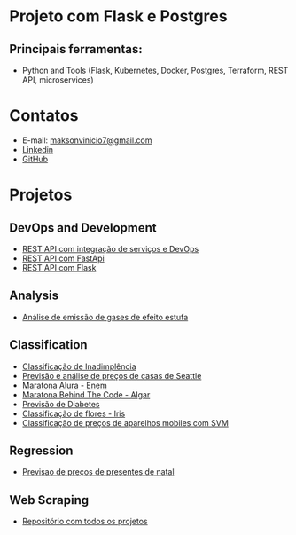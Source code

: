 # Projeto com Flask e Postgres


## Principais ferramentas:
- Python and Tools (Flask, Kubernetes, Docker, Postgres, Terraform, REST API, microservices)

# Contatos
- E-mail: maksonvinicio7@gmail.com
- [Linkedin](https://www.linkedin.com/in/maksonvinicio/)
- [GitHub](https://github.com/MaksonViini)

# Projetos

## DevOps and Development
- [REST API com integração de serviços e DevOps](https://github.com/MaksonViini/Best-Practices-Simple-ToDo-FastApi)
- [REST API com FastApi](https://github.com/MaksonViini/FastApi-App)
- [REST API com Flask](https://github.com/MaksonViini/Flask-App)

## Analysis

- [Análise de emissão de gases de efeito estufa](https://github.com/MaksonViini/Green-House-Gases)

## Classification

- [Classificação de Inadimplência](https://github.com/MaksonViini/Credit-Risc)
- [Previsão e análise de preços de casas de Seattle](https://github.com/MaksonViini/Project-Price-houses)
- [Maratona Alura - Enem](https://github.com/MaksonViini/Data-Science-Projects/tree/master/Project-Alura-ENEM2019)
- [Maratona Behind The Code - Algar](https://github.com/MaksonViini/Data-Science-Projects/tree/master/Project-Behind-The-Code-Algar)
- [Previsão de Diabetes](https://github.com/MaksonViini/Data-Science-Projects/tree/master/Project-Diabetes)
- [Classificação de flores - Iris](https://github.com/MaksonViini/Data-Science-Projects/tree/master/Project-Iris)
- [Classificação de preços de aparelhos mobiles com SVM](https://github.com/MaksonViini/Data-Science-Projects/tree/master/Project-Mobile-Price-Classification)

## Regression

- [Previsao de preços de presentes de natal](https://github.com/MaksonViini/Data-Science-Projects/tree/master/Project-Christmas-Gift)


## Web Scraping
- [Repositório com todos os projetos](https://github.com/MaksonViini/Web-Scraping)




